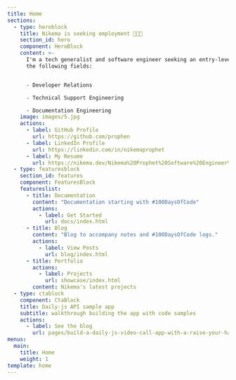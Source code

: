 ```yaml
---
title: Home
sections:
  - type: heroblock
    title: Nikema is seeking employment 👩🏾‍💻
    section_id: hero
    component: HeroBlock
    content: >-
      I'm a tech generalist and software engineer seeking an entry-level role in
      the following fields:


      - Developer Relations

      - Technical Support Engineering

      - Documentation Engineering
    image: images/5.jpg
    actions:
      - label: GitHub Profile
        url: https://github.com/prophen
      - label: LinkedIn Profile
        url: https://linkedin.com/in/nikemaprophet
      - label: My Resume
        url: https://nikema.dev/Nikema%20Prophet%20Software%20Engineer%20Resume.pdf
  - type: featuresblock
    section_id: features
    component: FeaturesBlock
    featureslist:
      - title: Documentation
        content: "Documentation starting with #100DaysOfCode"
        actions:
          - label: Get Started
            url: docs/index.html
      - title: Blog
        content: "Blog to accompany notes and #100DaysOfCode logs."
        actions:
          - label: View Posts
            url: blog/index.html
      - title: Portfolio
        actions:
          - label: Projects
            url: showcase/index.html
        content: Nikema's latest projects
  - type: ctablock
    component: CtaBlock
    title: Daily-js API sample app
    subtitle: walkthrough building the app with code samples
    actions:
      - label: See the blog
        url: pages/build-a-daily-js-video-call-app-with-a-raise-your-hand-feature
menus:
  main:
    title: Home
    weight: 1
template: home
---
```

